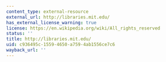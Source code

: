 ```yaml
---
content_type: external-resource
external_url: http://libraries.mit.edu/
has_external_license_warning: true
license: https://en.wikipedia.org/wiki/All_rights_reserved
status: ''
title: http://libraries.mit.edu/
uid: c936495c-1559-4650-a759-4ab1556ce7c6
wayback_url: ''
---
```

